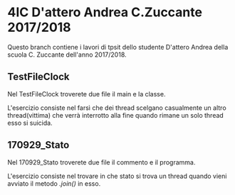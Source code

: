 # 4IC D'attero Andrea C.Zuccante 2017/2018
Questo branch contiene i lavori di tpsit dello studente D'attero Andrea della scuola C. Zuccante dell'anno 2017/2018.

## TestFileClock
Nel TestFileClock troverete due file il main e la classe.

L'esercizio consiste nel farsì che dei thread scelgano casualmente un altro thread(vittima) che verrà interrotto alla fine quando rimane un solo thread esso si suicida.

## 170929_Stato
Nel 170929_Stato troverete due file il commento e il programma.

L'esercizio consiste nel trovare in che stato si trova un thread quando vieni avviato il metodo _.join()_ in esso.
